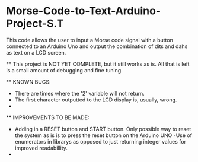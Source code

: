 # Morse-Code-to-Text-Arduino-Project-S.T
This code allows the user to input a Morse code signal with a 
button connected to an Arduino Uno and output the combination 
of dits and dahs as text on a LCD screen.

** This project is NOT YET COMPLETE, but it still works as is.
All that is left is a small amount of debugging and fine tuning.

** KNOWN BUGS: 
- There are times where the '2' variable will not return.
- The first character outputted to the LCD display is, usually, wrong.
-

** IMPROVEMENTS TO BE MADE:
- Adding in a RESET button and START button. Only possible way to
reset the system as is is to press the reset button on the Arduino UNO
-Use of enumerators in librarys as opposed to just returning integer values
for improved readabillity.
-
